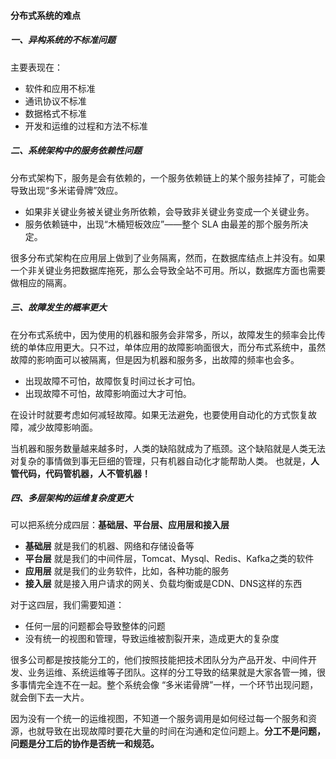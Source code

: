 #### 分布式系统的难点

##### 一、异构系统的不标准问题

主要表现在：

- 软件和应用不标准
- 通讯协议不标准
- 数据格式不标准
- 开发和运维的过程和方法不标准

##### 二、系统架构中的服务依赖性问题

分布式架构下，服务是会有依赖的，一个服务依赖链上的某个服务挂掉了，可能会导致出现“多米诺骨牌”效应。

- 如果非关键业务被关键业务所依赖，会导致非关键业务变成一个关键业务。
- 服务依赖链中，出现“木桶短板效应”——整个 SLA 由最差的那个服务所决定。

很多分布式架构在应用层上做到了业务隔离，然而，在数据库结点上并没有。如果一个非关键业务把数据库拖死，那么会导致全站不可用。所以，数据库方面也需要做相应的隔离。

##### 三、故障发生的概率更大

在分布式系统中，因为使用的机器和服务会非常多，所以，故障发生的频率会比传统的单体应用更大。只不过，单体应用的故障影响面很大，而分布式系统中，虽然故障的影响面可以被隔离，但是因为机器和服务多，出故障的频率也会多。

- 出现故障不可怕，故障恢复时间过长才可怕。
- 出现故障不可怕，故障影响面过大才可怕。

在设计时就要考虑如何减轻故障。如果无法避免，也要使用自动化的方式恢复故障，减少故障影响面。

当机器和服务数量越来越多时，人类的缺陷就成为了瓶颈。这个缺陷就是人类无法对复杂的事情做到事无巨细的管理，只有机器自动化才能帮助人类。 也就是，**人管代码，代码管机器，人不管机器！**

##### 四、多层架构的运维复杂度更大

可以把系统分成四层：**基础层、平台层、应用层和接入层**

- **基础层** 就是我们的机器、网络和存储设备等
- **平台层** 就是我们的中间件层，Tomcat、Mysql、Redis、Kafka之类的软件
- **应用层** 就是我们的业务软件，比如，各种功能的服务
- **接入层** 就是接入用户请求的网关、负载均衡或是CDN、DNS这样的东西

对于这四层，我们需要知道：

- 任何一层的问题都会导致整体的问题
- 没有统一的视图和管理，导致运维被割裂开来，造成更大的复杂度

很多公司都是按技能分工的，他们按照技能把技术团队分为产品开发、中间件开发、业务运维、系统运维等子团队。这样的分工导致的结果就是大家各管一摊，很多事情完全连不在一起。整个系统会像 “多米诺骨牌”一样，一个环节出现问题，就会倒下去一大片。

因为没有一个统一的运维视图，不知道一个服务调用是如何经过每一个服务和资源，也就导致在出现故障时要花大量的时间在沟通和定位问题上。**分工不是问题，问题是分工后的协作是否统一和规范。**

